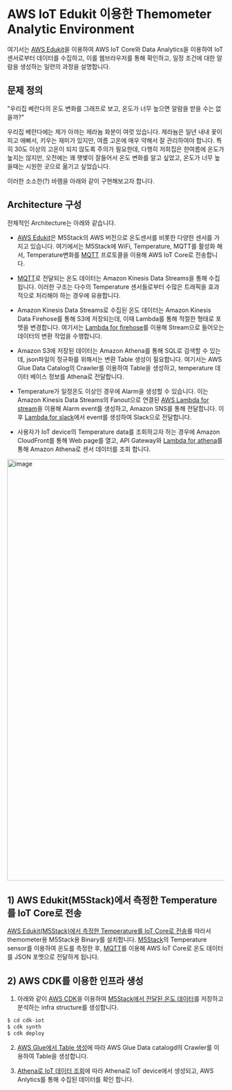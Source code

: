 # AWS IoT Edukit 이용한 Themometer Analytic Environment

여기서는 [AWS Edukit](https://github.com/kyopark2014/IoT-Core-Contents/blob/main/m5stack.md)을 이용하여 AWS IoT Core와 Data Analytics을 이용하여 IoT 센서로부터 데이터를 수집하고, 이를 웹브라우저를 통해 확인하고, 일정 조건에 대한 알람을 생성하는 일련의 과정을 설명합니다. 

## 문제 정의

"우리집 베란다의 온도 변화를 그래프로 보고, 온도가 너무 높으면 알람을 받을 수는 없을까?"

우리집 베란다에는 제가 아까는 제라늄 화분이 여럿 있습니다. 제라늄은 일년 내내 꽃이 피고 애뻐서, 키우는 재미가 있지만, 여름 고온에 매우 약해서 잘 관리하여야 합니다. 특히 30도 이상의 고온이 되지 않도록 주의가 필요한데, 다행히 저희집은 한여름에 온도가 높지는 않지만, 오전에는 꽤 햇볓이 잘들어서 온도 변화를 알고 싶었고, 온도가 너무 높을때는 시원한 곳으로 옮기고 싶었습니다.

이러한 소소한(?) 바램을 아래와 같이 구현해보고자 합니다. 

## Architecture 구성 

전체적인 Architecture는 아래와 같습니다. 

- [AWS Edukit](https://github.com/kyopark2014/IoT-Core-Contents/blob/main/m5stack.md)은 M5Stack의 AWS 버전으로 온도센서를 비롯한 다양한 센서를 가지고 있습니다. 여기에서는 M5Stack에 WiFi, Temperature, MQTT를 활성화 해서, Temperature변화를 [MQTT](https://github.com/kyopark2014/IoT-Core-Contents/blob/main/mqtt.md) 프로토콜을 이용해 AWS IoT Core로 전송합니다. 

- [MQTT](https://github.com/kyopark2014/IoT-Core-Contents/blob/main/mqtt.md)로 전달되는 온도 데이터는 Amazon Kinesis Data Streams을 통해 수집됩니다. 이러한 구조는 다수의 Temperature 센서들로부터 수많은 트래픽을 효과적으로 처리해야 하는 경우에 유용합니다. 

- Amazon Kinesis Data Streams로 수집된 온도 데이터는 Amazon Kinesis Data Firehose를 통해 S3에 저장되는데, 이때 Lambda를 통해 적절한 형태로 포맷을 변경합니다. 여기서는 [Lambda for firehose](https://github.com/kyopark2014/iot-analytics-for-thermometer/tree/main/lambda-for-firehose)를 이용해 Stream으로 들어오는 데이터의 변환 작업을 수행합니다. 

- Amazon S3에 저장된 데이터는 Amazon Athena를 통해 SQL로 검색할 수 있는데, json파일의 정규화를 위해서는 변환 Table 생성이 필요합니다. 여기서는 AWS Glue Data Catalog의 Crawler를 이용하여 Table을 생성하고, temperature 데이터 베이스 정보를 Athena로 전달합니다. 

- Temperature가 일정온도 이상인 경우에 Alarm을 생성할 수 있습니다. 이는 Amazon Kinesis Data Streams의 Fanout으로 연결된 [AWS Lambda for stream](https://github.com/kyopark2014/iot-analytics-for-thermometer/tree/main/lambda-for-stream)을 이용해 Alarm event를 생성하고, Amazon SNS를 통해 전달합니다. 이후 [Lambda for slack](https://github.com/kyopark2014/iot-analytics-for-thermometer/tree/main/lambda-for-slack)에서 event를 생성하여 Slack으로 전달합니다. 

- 사용자가 IoT device의 Temperature data를 조회하고자 하는 경우에 Amazon CloudFront를 통해 Web page를 열고, API Gateway와 [Lambda for athena](https://github.com/kyopark2014/iot-analytics-for-thermometer/tree/main/lambda-for-athena)를 통해 Amazon Athena로 센서 데이터를 조회 합니다. 

<img width="976" alt="image" src="https://user-images.githubusercontent.com/52392004/170957665-bd1d136b-dacf-4a4f-b52f-3cc52d781969.png">


## 1) AWS Edukit(M5Stack)에서 측정한 Temperature를 IoT Core로 전송

[AWS Edukit(M5Stack)에서 측정한 Temperature를 IoT Core로 전송](https://github.com/kyopark2014/iot-analytics-for-thermometer/blob/main/aws-iot-thermometer/README.md)를 따라서 themometer용 M5Stack용 Binary를 설치합니다.  [M5Stack](https://github.com/kyopark2014/IoT-Core-Contents/blob/main/m5stack.md)의 Temperature sensor를 이용하여 온도를 측정한 후, [MQTT](https://github.com/kyopark2014/IoT-Core-Contents/blob/main/mqtt.md)를 이용해 AWS IoT Core로 온도 데이터를 JSON 포멧으로 전달하게 됩니다. 



## 2) AWS CDK를 이용한 인프라 생성  

1) 아래와 같이 [AWS CDK](https://github.com/kyopark2014/technical-summary/blob/main/cdk-introduction.md)을 이용하여 [M5Stack에서 전달된 온도 데이터](https://github.com/kyopark2014/iot-analytics/tree/main/aws-iot-thermometer)를 저장하고 분석하는 infra structure를 생성합니다. 

```c
$ cd cdk-iot
$ cdk synth
$ cdk deploy
```

2) [AWS Glue에서 Table 생성](https://github.com/kyopark2014/iot-analytics-for-thermometer/blob/main/crawler.md)에 따라 AWS Glue Data catalogd의 Crawler를 이용하여 Table을 생성합니다. 

3) [Athena로 IoT 데이터 조회](https://github.com/kyopark2014/iot-analytics-for-thermometer/blob/main/athena.md)에 따라 Athena로 IoT device에서 생성되고, AWS Anlytics를 통해 수집된 데이터를 확인 합니다.




